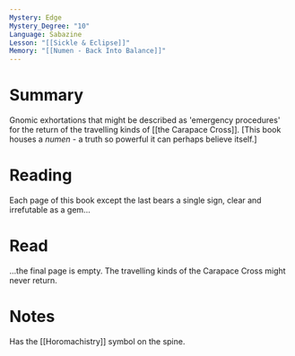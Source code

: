 ```yaml
---
Mystery: Edge
Mystery_Degree: "10"
Language: Sabazine
Lesson: "[[Sickle & Eclipse]]"
Memory: "[[Numen - Back Into Balance]]"
---
```

# Summary
Gnomic exhortations that might be described as 'emergency procedures' for the return of the travelling kinds of [[the Carapace Cross]]. \[This book houses a <i>numen</i> - a truth so powerful it can perhaps believe itself.]
# Reading
Each page of this book except the last bears a single sign, clear and irrefutable as a gem...
# Read
…the final page is empty. The travelling kinds of the Carapace Cross might never return.
# Notes
Has the [[Horomachistry]] symbol on the spine.